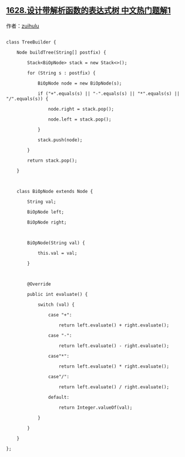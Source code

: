 ## [1628.设计带解析函数的表达式树 中文热门题解1](https://leetcode.cn/problems/design-an-expression-tree-with-evaluate-function/solutions/100000/java-yong-zhan-gou-zao-di-gui-qiu-zhi-by-zuihulu)

作者：[zuihulu](https://leetcode.cn/u/zuihulu)

```
class TreeBuilder {
    Node buildTree(String[] postfix) {
        Stack<BiOpNode> stack = new Stack<>();
        for (String s : postfix) {
            BiOpNode node = new BiOpNode(s);
            if ("+".equals(s) || "-".equals(s) || "*".equals(s) || "/".equals(s)) {
                node.right = stack.pop();
                node.left = stack.pop();
            }
            stack.push(node);
        }
        return stack.pop();
    }

    class BiOpNode extends Node {
        String val;
        BiOpNode left;
        BiOpNode right;

        BiOpNode(String val) {
            this.val = val;
        }

        @Override
        public int evaluate() {
            switch (val) {
                case "+":
                    return left.evaluate() + right.evaluate();
                case "-":
                    return left.evaluate() - right.evaluate();
                case"*":
                    return left.evaluate() * right.evaluate();
                case"/":
                    return left.evaluate() / right.evaluate();
                default:
                    return Integer.valueOf(val);
            }
        }
    }
};
```
